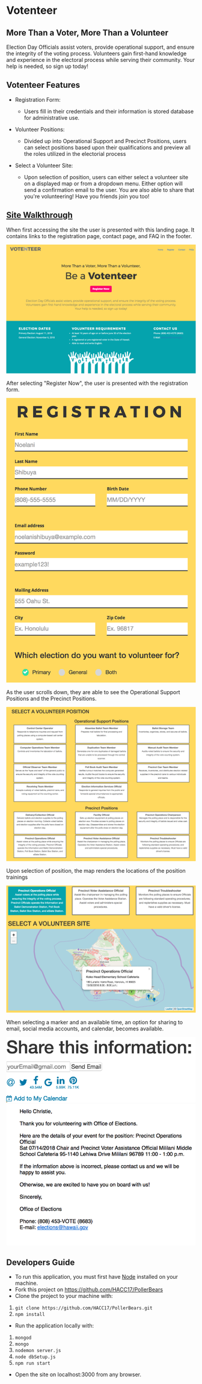 # Votenteer

## More Than a Voter, More Than a Volunteer

Election Day Officials assist voters, provide operational support, and ensure the integrity of the voting process. Volunteers gain first-hand knowledge and experience in the electoral process while serving their community. Your help is needed, so sign up today!

## Votenteer Features

* Registration Form:
  * Users fill in their credentials and their information is stored database for administrative use.

* Volunteer Positions:
  * Divided up into Operational Support and Precinct Positions, users can select positions based upon their qualifications and preview all the roles utilized in the electorial process

* Select a Volunteer Site:
  * Upon selection of position, users can either select a volunteer site on a displayed map or from a dropdown menu. Either option will send a confirmation email to the user. You are also able to share that you're volunteering! Have you friends join you too!

## [Site Walkthrough](testing)

When first accessing the site the user is presented with this landing page. It contains links to the registration page, contact page, and FAQ in the footer.

![Image](/screenshots/landing-page.png)

After selecting "Register Now", the user is presented with the registration form.

![Image](/screenshots/registration-form.png)

As the user scrolls down, they are able to see the Operational Support Positions and the Precinct Positions.

![Image](/screenshots/positions.png)

Upon selection of position, the map renders the locations of the position trainings

![Image](/screenshots/map.png)

When selecting a marker and an available time, an option for sharing to email, social media accounts, and  calendar, becomes available.

![Image](/screenshots/sharing.png)
![Image](/screenshots/email.png)

## Developers Guide

* To run this application, you must first have [Node](https://nodejs.org/en/) installed on your machine. 
* Fork this project on https://github.com/HACC17/PollerBears
* Clone the project to your machine with:

1. ```git clone https://github.com/HACC17/PollerBears.git```
2. ```npm install```

* Run the application locally with:
1. ```mongod```
2. ```mongo```
3. ```nodemon server.js```
4. ```node dbSetup.js```
5. ```npm run start```

* Open the site on localhost:3000 from any browser.